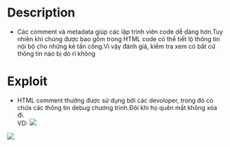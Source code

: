 # Description
- Các comment và metadata giúp các lập trình viên code dễ dàng hơn.Tuy nhiên khi chúng được bao gồm trong HTML code có thể tiết lộ thông tin nội bộ cho những kẻ tấn công.Vì vậy đánh giá, kiểm tra xem có bất cứ thông tin nào bị dò rỉ không
# Exploit
- HTML comment thường được sử dụng bởi các devoloper, trong đó có chứa các thông tin debug chương trình.Đôi khi họ quên mất không xóa đi.  
VD:
![](https://github.com/huyenlamchiton/owasp/blob/master/Information%20Gathering/image/005-1.png)  

![](https://github.com/huyenlamchiton/owasp/blob/master/Information%20Gathering/image/005-2.png)  